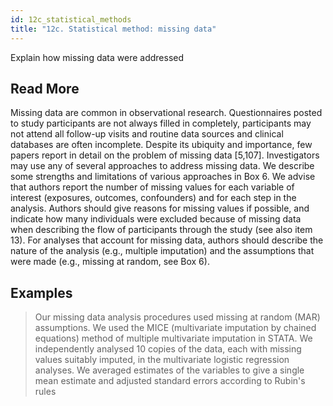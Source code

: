 ```yaml
---
id: 12c_statistical_methods
title: "12c. Statistical method: missing data"
---
```

Explain how missing data were addressed

## Read More

Missing data are common in observational research. Questionnaires posted to study participants are not always filled in completely, participants may not attend all follow-up visits and routine data sources and clinical databases are often incomplete. Despite its ubiquity and importance, few papers report in detail on the problem of missing data [5,107]. Investigators may use any of several approaches to address missing data. We describe some strengths and limitations of various approaches in Box 6. We advise that authors report the number of missing values for each variable of interest (exposures, outcomes, confounders) and for each step in the analysis. Authors should give reasons for missing values if possible, and indicate how many individuals were excluded because of missing data when describing the flow of participants through the study (see also item 13). For analyses that account for missing data, authors should describe the nature of the analysis (e.g., multiple imputation) and the assumptions that were made (e.g., missing at random, see Box 6).

## Examples

> Our missing data analysis procedures used missing at random (MAR) assumptions. We used the MICE (multivariate imputation by chained equations) method of multiple multivariate imputation in STATA. We independently analysed 10 copies of the data, each with missing values suitably imputed, in the multivariate logistic regression analyses. We averaged estimates of the variables to give a single mean estimate and adjusted standard errors according to Rubin's rules